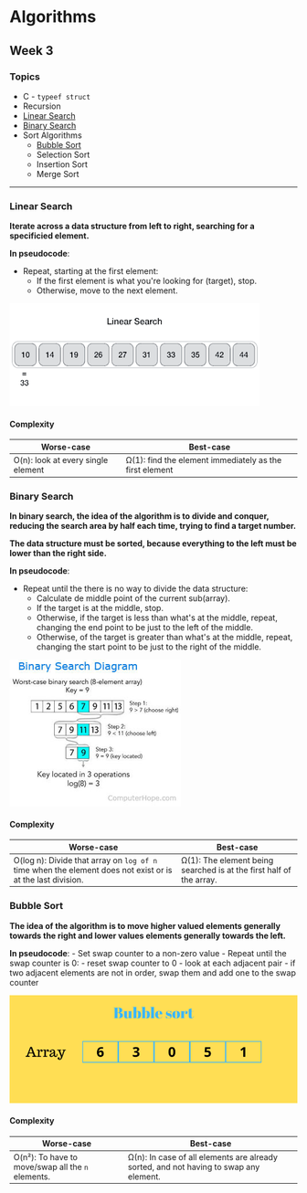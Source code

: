 # Algorithms

## Week 3

### Topics

- C - `typeef struct`
- Recursion
- [Linear Search](#linear-search)
- [Binary Search](#binary-search)
- Sort Algorithms
    - [Bubble Sort](#bubble-sort)
    - Selection Sort
    - Insertion Sort
    - Merge Sort

---

### **Linear Search**

**Iterate across a data structure from left to right, searching for a specificied element.**

**In pseudocode**:

- Repeat, starting at the first element:
    - If the first element is what you're looking for (target), stop.
    - Otherwise, move to the next element.

![linear search](./assets/linear-search.gif)

#### Complexity

| Worse-case | Best-case |
|------------|-------------------|
| O(n): look at every single element | Ω(1): find the element immediately as the first element|

### **Binary Search**

**In binary search, the idea of the algorithm is to divide and conquer, reducing the search area by half each time, trying to find a target number.**

**The data structure must be sorted, because everything to the left must be lower than the right side.**

**In pseudocode**:

- Repeat until the there is no way to divide the data structure:
    - Calculate de middle point of the current sub(array).
    - If the target is at the middle, stop.
    - Otherwise, if the target is less than what's at the middle, repeat, changing the end point to be just to the left of the middle.
    - Otherwise, of the target is greater than what's at the middle, repeat, changing the start point to be just to the right of the middle.

![binary search](./assets/binary-search.jpg)

#### Complexity

| Worse-case | Best-case |
|------------|-------------------|
| O(log n): Divide that array on `log of n` time when the element does not exist or is at the last division. | Ω(1): The element being searched is at the first half of the array.|


### **Bubble Sort**

**The idea of the algorithm is to move higher valued elements generally towards the right and lower values elements generally towards the left.**

**In pseudocode**:
    - Set swap counter to a non-zero value
    - Repeat until the swap counter is 0:
        - reset swap counter to 0
        - look at each adjacent pair
            - if two adjacent elements are not in order, swap them and add one to the swap counter

![bubble sort gif](./assets/bubble-sort.gif)

#### Complexity

| Worse-case | Best-case |
|------------|-------------------|
| O(n²): To have to move/swap all the `n` elements. | Ω(n): In case of all elements are already sorted, and not having to swap any element.|